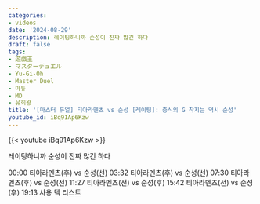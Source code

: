 ```yaml
---
categories:
- videos
date: '2024-08-29'
description: 레이팅하니까 순성이 진짜 많긴 하다
draft: false
tags:
- 遊戯王
- マスターデュエル
- Yu-Gi-Oh
- Master Duel
- 마듀
- MD
- 유희왕
title: '[마스터 듀얼] 티아라멘츠 vs 순성 [레이팅]: 증식의 G 착지는 역시 순성'
youtube_id: iBq91Ap6Kzw
---
```



{{< youtube iBq91Ap6Kzw >}}

레이팅하니까 순성이 진짜 많긴 하다

00:00 티아라멘츠(후) vs 순성(선)
03:32 티아라멘츠(후) vs 순성(선)
07:30 티아라멘츠(후) vs 순성(선)
11:27 티아라멘츠(선) vs 순성(후)
15:42 티아라멘츠(선) vs 순성(후)
19:13 사용 덱 리스트